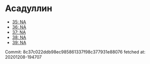 # Асадуллин
- [35: NA](35.md)
- [36: NA](36.md)
- [37: NA](37.md)
- [38: NA](38.md)
- [39: NA](39.md)

Commit: 8c37c022ddb98ec985861337f98c377931e88076
 fetched at: 20201208-194707
